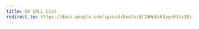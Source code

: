 ```yaml
---
title: OH CMLL List
redirect_to: https://docs.google.com/spreadsheets/d/1WHnksK4yyv63sv3Es-PuKfnFRtZGafqp6rEuEfOx-cg/edit?usp=drivesdk
---
```

